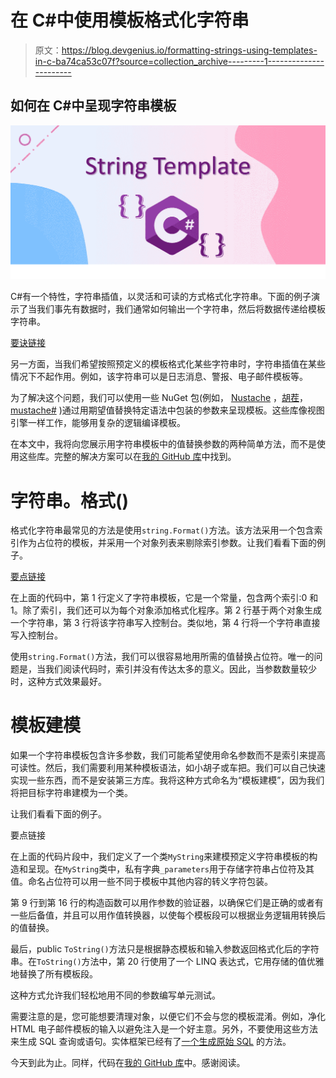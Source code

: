 # 在 C#中使用模板格式化字符串

> 原文：<https://blog.devgenius.io/formatting-strings-using-templates-in-c-ba74ca53c07f?source=collection_archive---------1----------------------->

## 如何在 C#中呈现字符串模板

![](img/31dc82cc4281e42fd2734ec0cb781bf2.png)

C#有一个特性，字符串插值，以灵活和可读的方式格式化字符串。下面的例子演示了当我们事先有数据时，我们通常如何输出一个字符串，然后将数据传递给模板字符串。

[要诀链接](https://gist.github.com/changhuixu/29b616dd54b4ac7b966ec841817af6f2)

另一方面，当我们希望按照预定义的模板格式化某些字符串时，字符串插值在某些情况下不起作用。例如，该字符串可以是日志消息、警报、电子邮件模板等。

为了解决这个问题，我们可以使用一些 NuGet 包(例如， [Nustache](https://github.com/jdiamond/Nustache/) ，[胡茬](https://github.com/StubbleOrg/Stubble)， [mustache#](https://github.com/jehugaleahsa/mustache-sharp) )通过用期望值替换特定语法中包装的参数来呈现模板。这些库像视图引擎一样工作，能够用复杂的逻辑编译模板。

在本文中，我将向您展示用字符串模板中的值替换参数的两种简单方法，而不是使用这些库。完整的解决方案可以在[我的 GitHub 库](https://github.com/dotnet-labs/StringTemplates)中找到。

# 字符串。格式()

格式化字符串最常见的方法是使用`string.Format()`方法。该方法采用一个包含索引作为占位符的模板，并采用一个对象列表来剔除索引参数。让我们看看下面的例子。

[要点链接](https://gist.github.com/changhuixu/a34d690f73aace67719ff3c7c5787a43)

在上面的代码中，第 1 行定义了字符串模板，它是一个常量，包含两个索引:0 和 1。除了索引，我们还可以为每个对象添加格式化程序。第 2 行基于两个对象生成一个字符串，第 3 行将该字符串写入控制台。类似地，第 4 行将一个字符串直接写入控制台。

使用`string.Format()`方法，我们可以很容易地用所需的值替换占位符。唯一的问题是，当我们阅读代码时，索引并没有传达太多的意义。因此，当参数数量较少时，这种方式效果最好。

# 模板建模

如果一个字符串模板包含许多参数，我们可能希望使用命名参数而不是索引来提高可读性。然后，我们需要利用某种模板语法，如小胡子或车把。我们可以自己快速实现一些东西，而不是安装第三方库。我将这种方式命名为“模板建模”，因为我们将把目标字符串建模为一个类。

让我们看看下面的例子。

要点链接

在上面的代码片段中，我们定义了一个类`MyString`来建模预定义字符串模板的构造和呈现。在`MyString`类中，私有字典`_parameters`用于存储字符串占位符及其值。命名占位符可以用一些不同于模板中其他内容的转义字符包装。

第 9 行到第 16 行的构造函数可以用作参数的验证器，以确保它们是正确的或者有一些后备值，并且可以用作值转换器，以使每个模板段可以根据业务逻辑用转换后的值替换。

最后，public `ToString()`方法只是根据静态模板和输入参数返回格式化后的字符串。在`ToString()`方法中，第 20 行使用了一个 LINQ 表达式，它用存储的值优雅地替换了所有模板段。

这种方式允许我们轻松地用不同的参数编写单元测试。

需要注意的是，您可能想要清理对象，以便它们不会与您的模板混淆。例如，净化 HTML 电子邮件模板的输入以避免注入是一个好主意。另外，不要使用这些方法来生成 SQL 查询或语句。实体框架已经有了[一个生成原始 SQL](https://docs.microsoft.com/en-us/ef/core/querying/raw-sql) 的方法。

今天到此为止。同样，代码在[我的 GitHub 库](https://github.com/dotnet-labs/StringTemplates)中。感谢阅读。